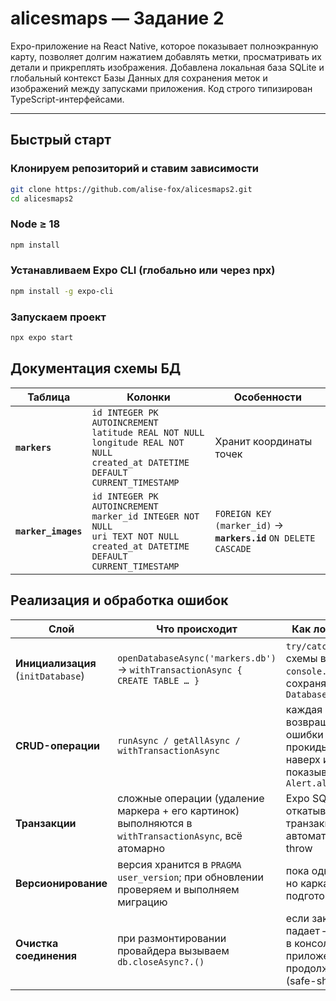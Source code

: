 # alicesmaps — Задание 2

Expo-приложение на React Native, которое показывает полноэкранную карту, позволяет долгим нажатием добавлять метки, просматривать их детали и прикреплять изображения.
Добавлена локальная база SQLite и глобальный контекст Базы Данных для сохранения меток и изображений между запусками приложения.
Код строго типизирован TypeScript-интерфейсами.

---

## Быстрый старт

### Клонируем репозиторий и ставим зависимости

```bash
git clone https://github.com/alise-fox/alicesmaps2.git
cd alicesmaps2
```

### Node ≥ 18
```bash
npm install
```
### Устанавливаем Expo CLI (глобально или через npx)
```bash
npm install -g expo-cli
```

### Запускаем проект
```bash
npx expo start
```

## Документация схемы БД
| Таблица             | Колонки                                                                                                                                         | Особенности                                                      |
| ------------------- | ----------------------------------------------------------------------------------------------------------------------------------------------- | ---------------------------------------------------------------- |
| **`markers`**       | `id INTEGER PK AUTOINCREMENT`  <br>`latitude REAL NOT NULL`  <br>`longitude REAL NOT NULL`  <br>`created_at DATETIME DEFAULT CURRENT_TIMESTAMP` | Хранит координаты точек                                          |
| **`marker_images`** | `id INTEGER PK AUTOINCREMENT`  <br>`marker_id INTEGER NOT NULL`  <br>`uri TEXT NOT NULL`  <br>`created_at DATETIME DEFAULT CURRENT_TIMESTAMP`   | `FOREIGN KEY (marker_id)` → **`markers.id`** `ON DELETE CASCADE` |

## Реализация и обработка ошибок
| Слой                               | Что происходит                                                                                        | Как ловим ошибки                                                                                    |
| ---------------------------------- | ----------------------------------------------------------------------------------------------------- | --------------------------------------------------------------------------------------------------- |
| **Инициализация** (`initDatabase`) | `openDatabaseAsync('markers.db')` → `withTransactionAsync { CREATE TABLE … }`                         | `try/catch` — ошибки схемы выводятся в `console.error` и сохраняются в `DatabaseContext.error`      |
| **CRUD-операции**                  | `runAsync / getAllAsync / withTransactionAsync`                                                       | каждая функция возвращает `Promise`; ошибки прокидываются наверх и показываются через `Alert.alert` |
| **Транзакции**                     | сложные операции (удаление маркера + его картинок) выполняются в `withTransactionAsync`, всё атомарно | Expo SQLite откатывает транзакцию автоматически при throw                                           |
| **Версионирование**                | версия хранится в `PRAGMA user_version`; при обновлении проверяем и выполняем миграцию                | пока одна версия (`1`), но каркас подготовлен                                                       |
| **Очистка соединения**             | при размонтировании провайдера вызываем `db.closeAsync?.()`                                           | если закрытие падает — сообщение в консоль, но приложение продолжает работу (safe-shutdown)         |
